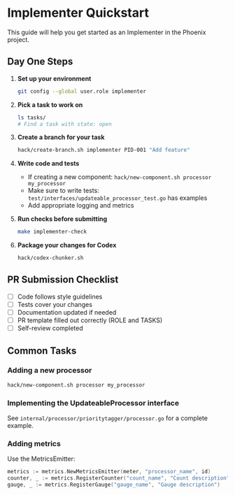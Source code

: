 # Implementer Quickstart

This guide will help you get started as an Implementer in the Phoenix project.

## Day One Steps

1. **Set up your environment**
   ```bash
   git config --global user.role implementer
   ```

2. **Pick a task to work on**
   ```bash
   ls tasks/
   # Find a task with state: open
   ```

3. **Create a branch for your task**
   ```bash
   hack/create-branch.sh implementer PID-001 "Add feature"
   ```

4. **Write code and tests**
   - If creating a new component: `hack/new-component.sh processor my_processor`
   - Make sure to write tests: `test/interfaces/updateable_processor_test.go` has examples
   - Add appropriate logging and metrics

5. **Run checks before submitting**
   ```bash
   make implementer-check
   ```

6. **Package your changes for Codex**
   ```bash
   hack/codex-chunker.sh
   ```

## PR Submission Checklist

- [ ] Code follows style guidelines
- [ ] Tests cover your changes
- [ ] Documentation updated if needed
- [ ] PR template filled out correctly (ROLE and TASKS)
- [ ] Self-review completed

## Common Tasks

### Adding a new processor

```bash
hack/new-component.sh processor my_processor
```

### Implementing the UpdateableProcessor interface

See `internal/processor/prioritytagger/processor.go` for a complete example.

### Adding metrics

Use the MetricsEmitter:

```go
metrics := metrics.NewMetricsEmitter(meter, "processor_name", id)
counter, _ := metrics.RegisterCounter("count_name", "Count description")
gauge, _ := metrics.RegisterGauge("gauge_name", "Gauge description")
```
